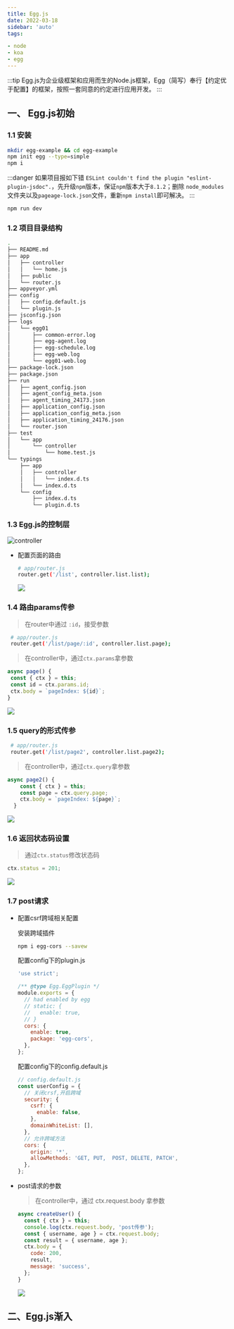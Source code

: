```yaml
---
title: Egg.js
date: 2022-03-18
sidebar: 'auto'
tags:

- node
- koa
- egg
---
```

:::tip
Egg.js为企业级框架和应用而生的Node.js框架，Egg（简写）奉行【约定优于配置】的框架，按照一套同意的约定进行应用开发。
:::

<!-- more -->

##  一、 Egg.js初始

### 1.1 安装
  ```bash
  mkdir egg-example && cd egg-example
  npm init egg --type=simple
  npm i
  ```

  :::danger
  如果项目报如下错 `ESLint couldn't find the plugin "eslint-plugin-jsdoc".`，先升级`npm`版本，保证`npm`版本大于`8.1.2`；删除 `node_modules`文件夹以及`pageage-lock.json`文件，重新`npm install`即可解决。
  :::

  ```bash
  npm run dev
  ```

### 1.2 项目目录结构

  ```bash
  .
  ├── README.md
  ├── app
  │   ├── controller
  │   │   └── home.js
  │   ├── public
  │   └── router.js
  ├── appveyor.yml
  ├── config
  │   ├── config.default.js
  │   └── plugin.js
  ├── jsconfig.json
  ├── logs
  │   └── egg01
  │       ├── common-error.log
  │       ├── egg-agent.log
  │       ├── egg-schedule.log
  │       ├── egg-web.log
  │       └── egg01-web.log
  ├── package-lock.json
  ├── package.json
  ├── run
  │   ├── agent_config.json
  │   ├── agent_config_meta.json
  │   ├── agent_timing_24173.json
  │   ├── application_config.json
  │   ├── application_config_meta.json
  │   ├── application_timing_24176.json
  │   └── router.json
  ├── test
  │   └── app
  │       └── controller
  │           └── home.test.js
  └── typings
      ├── app
      │   ├── controller
      │   │   └── index.d.ts
      │   └── index.d.ts
      └── config
          ├── index.d.ts
          └── plugin.d.ts
  ```

### 1.3 Egg.js的控制层
  ![controller](https://raw.githubusercontent.com/EugenioCode/picBed/main/20220322223024.png)
  - 配置页面的路由
    ```bash
    # app/router.js
    router.get('/list', controller.list.list);
    ```
    ![](https://raw.githubusercontent.com/EugenioCode/picBed/main/20220322223340.png)
### 1.4 路由params传参

  > 在router中通过 `:id`，接受参数
  ```bash
   # app/router.js
   router.get('/list/page/:id', controller.list.page);
   ```
   > 在controller中，通过`ctx.params`拿参数
   ```javascript
   async page() {
    const { ctx } = this;
    const id = ctx.params.id;
    ctx.body = `pageIndex: ${id}`;
  }
   ```
  ![](https://raw.githubusercontent.com/EugenioCode/picBed/main/20220322225753.png)

### 1.5 query的形式传参
```bash
 # app/router.js
 router.get('/list/page2', controller.list.page2);
 ```
 > 在controller中，通过`ctx.query`拿参数
```js
async page2() {
    const { ctx } = this;
    const page = ctx.query.page;
    ctx.body = `pageIndex: ${page}`;
  }
```
![](https://raw.githubusercontent.com/EugenioCode/picBed/main/20220322230039.png)
### 1.6 返回状态码设置
> 通过`ctx.status`修改状态码
```js
ctx.status = 201;
```
![](https://raw.githubusercontent.com/EugenioCode/picBed/main/20220322230545.png)

### 1.7 post请求
- 配置csrf跨域相关配置
  
  安装跨域插件

  ```bash
  npm i egg-cors --savew
  ```

  配置config下的plugin.js

  ```js
  'use strict';

  /** @type Egg.EggPlugin */
  module.exports = {
    // had enabled by egg
    // static: {
    //   enable: true,
    // }
    cors: {
      enable: true,
      package: 'egg-cors',
    },
  };
  ```

  配置config下的config.default.js

  ```javascript
  // config.default.js
  const userConfig = {
    // 关闭crsf,开启跨域
    security: {
      csrf: {
        enable: false,
      },
      domainWhiteList: [],
    },
    // 允许跨域方法
    cors: {
      origin: '*',
      allowMethods: 'GET, PUT,  POST, DELETE, PATCH',
    },
  };
  ```

- post请求的参数
  > 在controller中，通过 ctx.request.body 拿参数
  ```js
  async createUser() {
    const { ctx } = this;
    console.log(ctx.request.body, 'post传参');
    const { username, age } = ctx.request.body;
    const result = { username, age };
    ctx.body = {
      code: 200,
      result,
      message: 'success',
    };
  }
  ```
  ![](https://raw.githubusercontent.com/EugenioCode/picBed/main/20220324232947.png)

## 二、Egg.js渐入
